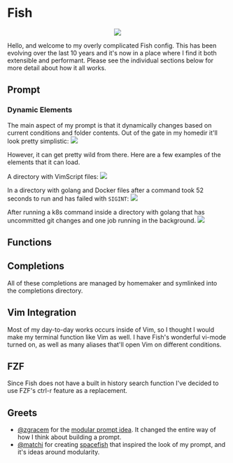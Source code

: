 # Fish

<p align="center">
    <img src="https://i.imgur.com/rcIasR6.png">
</p>

Hello, and welcome to my overly complicated Fish config. This has been evolving over the last 10 years and it's now in a place where I find it both extensible and performant. Please see the individual sections below for more detail about how it all works.

## Prompt

### Dynamic Elements

The main aspect of my prompt is that it dynamically changes based on current conditions and folder contents. Out of the gate in my homedir it'll look pretty simplistic:
![](https://i.imgur.com/rrLsmoC.png)

However, it can get pretty wild from there. Here are a few examples of the elements that it can load.

A directory with VimScript files:
![](https://i.imgur.com/xl7MSRs.png)

In a directory with golang and Docker files after a command took 52 seconds to run and has failed with `SIGINT`:
![](https://i.imgur.com/36ZgK3o.png)

After running a k8s command inside a directory with golang that has uncommitted git changes and one job running in the background.
![](https://i.imgur.com/VDGRoWi.png)

## Functions

## Completions

All of these completions are managed by homemaker and symlinked into the completions directory.

## Vim Integration

Most of my day-to-day works occurs inside of Vim, so I thought I would make my terminal function like Vim as well. I have Fish's wonderful vi-mode turned on, as well as many aliases that'll open Vim on different conditions.

## FZF

Since Fish does not have a built in history search function I've decided to use FZF's ctrl-r feature as a replacement.

## Greets

- [@zgracem](https://github.com/zgracem) for the [modular prompt idea](https://github.com/zgracem/dotconfig/tree/master/fish). It changed the entire way of how I think about building a prompt.
- [@matchi](https://github.com/matchai) for creating [spacefish](https://github.com/matchai/spacefish) that inspired the look of my prompt, and it's ideas around modularity.
